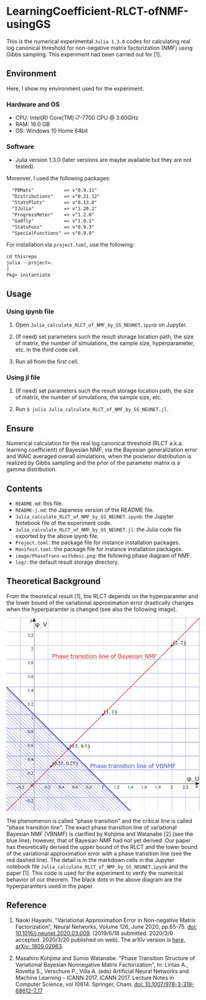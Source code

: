 # LearningCoefficient-RLCT-ofNMF-usingGS

This is the numerical experimental `Julia 1.3.0` codes for calculating real log canonical threshold for non-negative matrix factorization (NMF) using Gibbs sampling.  This experiment had been carried out for [1].

## Environment

Here, I show my environment used for the experiment.

### Hardware and OS

* CPU: Intel(R) Core(TM) i7-7700 CPU @ 3.60GHz
* RAM: 16.0 GB
* OS: Windows 10 Home 64bit

### Software

* Julia version 1.3.0 (later versions are maybe available but they are not tested).

Moreover, I used the following packages:
```
  "PDMats"           => v"0.9.11"
  "Distributions"    => v"0.21.12"
  "StatsPlots"       => v"0.13.0"
  "IJulia"           => v"1.20.2"
  "ProgressMeter"    => v"1.2.0"
  "Gadfly"           => v"1.0.1"
  "StatsFuns"        => v"0.9.3"
  "SpecialFunctions" => v"0.9.0"
```

For installation via `project.toml`, use the following:
```shell
cd thisrepo
julia --project=.
]
Pkg> instantiate
```

## Usage

### Using ipynb file

1. Open `Julia_calculate_RLCT_of_NMF_by_GS_NEUNET.ipynb` on Jupyter.

2. (If need) set parameters such the result storage location path, the size of matrix, the number of simulations, the sample size, hyperparameter, etc. in the third code cell.

3. Run all from the first cell.

### Using jl file

1. (If need) set parameters such the result storage location path, the size of matrix, the number of simulations, the sample size, etc.

2. Run ```$ julia Julia_calculate_RLCT_of_NMF_by_GS_NEUNET.jl```.

## Ensure

Numerical calculation for the real log canonical threshold (RLCT a.k.a. learning coefficient) of Bayesian NMF,
via the Bayesian generalization error and WAIC averaged overall simulations,
when the posterior distribution is realized by Gibbs sampling and the prior of the parameter matrix is a gamma distribution.

## Contents

* `README.md`: this file.
* `README-j.md`: the Japanese version of the README file.
* `Julia_calculate_RLCT_of_NMF_by_GS_NEUNET.ipynb`: the Jupyter Notebook file of the experiment code.
* `Julia_calculate_RLCT_of_NMF_by_GS_NEUNET.jl`: the Julia code file exported by the above ipynb file.
* `Project.toml`: the package file for instance installation packages.
* `Manifest.toml`: the package file for instance installation packages.
* `image/PhaseTrans-withdesc.png`: the following phase diagram of NMF.
* `log/`: the default result storage directory.

## Theoretical Background

From the theoretical result [1], the RLCT depends on the hyperparamter and the lower bound of the variational approximation error drastically changes when the hyperparamter is changed (see also the following image). 

![image/PhaseTrans-withdesc.png](image/PhaseTrans-withdesc.png "Phase diagram of NMF about the hyperparamter")

The phenomenon is called "phase transition" and the critical line is called "phase transition line". The exact phase transition line of variational Bayesian NMF (VBNMF) is clarified by Kohjima and Watanabe [2] (see the blue line); however, that of Bayesian NMF had not yet derived. Our paper has theoretically derived the upper bound of the RLCT and the lower bound of the variational approximation error with a phase transition line (see the red dashed line). The detail is in the markdown cells in the Jupyter notebook file `Julia_calculate_RLCT_of_NMF_by_GS_NEUNET.ipynb` and the paper [1]. This code is used for the experiment to verify the numerical behavior of our theorem. The black dots in the above diagram are the hyperparamters used in the paper.


## Reference

1. Naoki Hayashi. "Variational Approximation Error in Non-negative Matrix Factorization", Neural Networks, Volume 126, June 2020, pp.65-75. [doi: 10.1016/j.neunet.2020.03.009](https://doi.org/10.1016/j.neunet.2020.03.009). (2019/6/18 submitted. 2020/3/9 accepted. 2020/3/20 published on web). The arXiv version is [here, arXiv: 1809.02963](https://arxiv.org/abs/1809.02963).

2. Masahiro Kohjima and Sumio Watanabe. "Phase Transition Structure of Variational Bayesian Nonnegative Matrix Factorization", In: Lintas A., Rovetta S., Verschure P., Villa A. (eds) Artificial Neural Networks and Machine Learning – ICANN 2017. ICANN 2017. Lecture Notes in Computer Science, vol 10614. Springer, Cham. [doi: 10.1007/978-3-319-68612-7_17](https://https://doi.org/10.1007/978-3-319-68612-7_17)
